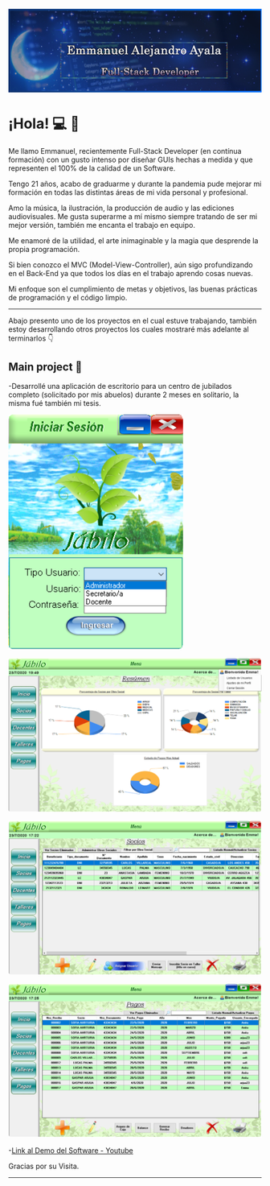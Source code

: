 ![header](images/Untitled.png)

# **¡Hola!** :computer: :penguin:
Me llamo Emmanuel, recientemente Full-Stack Developer (en contínua formación) con un gusto intenso por diseñar GUIs hechas a medida y que representen el 100% de la calidad de un Software.

Tengo 21 años, acabo de graduarme y durante la pandemia pude mejorar mi formación en todas las distintas áreas de mi vida personal y profesional.

Amo la música, la ilustración, la producción de audio y las ediciones audiovisuales. Me gusta superarme a mí mismo siempre tratando de ser mi mejor versión, también me encanta el trabajo en equipo.

Me enamoré de la utilidad, el arte inimaginable y la magia que desprende la propia programación.

Si bien conozco el MVC (Model-View-Controller), aún sigo profundizando en el Back-End ya que todos los días en el trabajo aprendo cosas nuevas.

Mi enfoque son el cumplimiento de metas y objetivos, las buenas prácticas de programación y el código limpio.

---

Abajo presento uno de los proyectos en el cual estuve trabajando, también estoy desarrollando otros proyectos los cuales mostraré más adelante al terminarlos :point_down:

## **Main project** :rocket:

-Desarrollé una aplicación de escritorio para un centro de jubilados completo (solicitado por mis abuelos) durante 2 meses en solitario, la misma fué también mi tesis.

![1](images/1-Login.png)

![2](images/2-Menu.png)

![3](images/3-Partners.png)

![4](images/4-Payments.png)

-[Link al Demo del Software - Youtube](https://youtu.be/uRA9luuZngg)


Gracias por su Visita.

---
<!--
## Mis competencias son :100: 


- **NombreTecnología:** Ejemplo.



**EmmaAyala/EmmaAyala** is a ✨ _special_ ✨ repository because its `README.md` (this file) appears on your GitHub profile.

Here are some ideas to get you started:

- 🔭 I’m currently working on ...
- 🌱 I’m currently learning ...
- 👯 I’m looking to collaborate on ...
- 🤔 I’m looking for help with ...
- 💬 Ask me about ...
- 📫 How to reach me: ...
- 😄 Pronouns: ...
- ⚡ Fun fact: ...
-->
